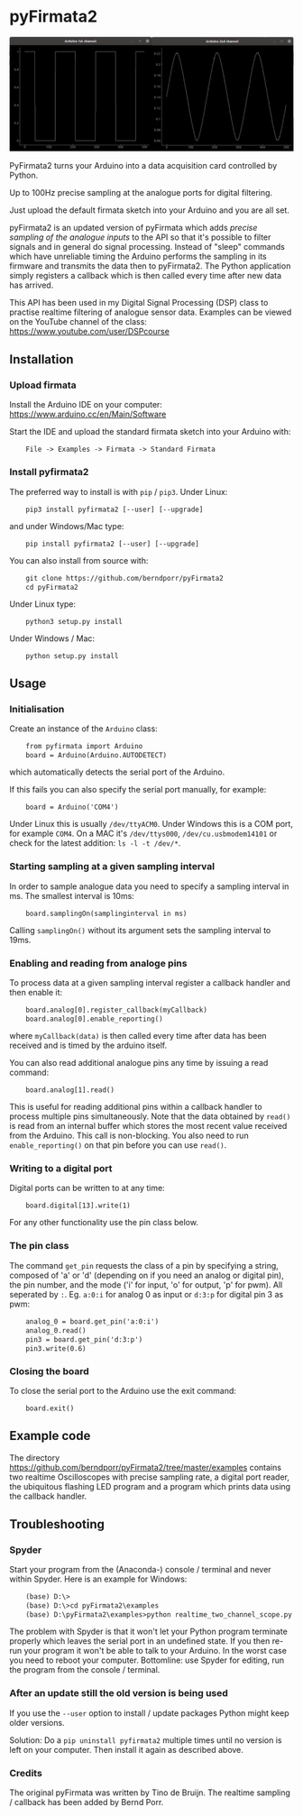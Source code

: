 # pyFirmata2

![alt tag](screenshot.png)

PyFirmata2 turns your Arduino into a data acquisition card controlled by Python.

Up to 100Hz precise sampling at the analogue ports for digital filtering.

Just upload the default firmata sketch into your Arduino and you are all set.

pyFirmata2 is an updated version of pyFirmata which adds *precise sampling of the analogue inputs*
to the API so that it's possible to filter signals and in general do
signal processing. Instead of "sleep" commands which have unreliable timing
the Arduino performs the sampling in its firmware and transmits the data
then to pyFirmata2. The Python application simply registers a callback
which is then called every time after new data has arrived.

This API has been used in my Digital Signal Processing (DSP) class to
practise realtime filtering of analogue sensor
data. Examples can be viewed on the YouTube channel of the
class: https://www.youtube.com/user/DSPcourse


## Installation



### Upload firmata


Install the Arduino IDE on your computer: https://www.arduino.cc/en/Main/Software

Start the IDE and upload the standard firmata sketch into your Arduino with:
```  
    File -> Examples -> Firmata -> Standard Firmata
```


### Install pyfirmata2


The preferred way to install is with `pip` / `pip3`. Under Linux:
```
    pip3 install pyfirmata2 [--user] [--upgrade]
```
    
and under Windows/Mac type:
```  
    pip install pyfirmata2 [--user] [--upgrade]
```
    
You can also install from source with:
```
    git clone https://github.com/berndporr/pyFirmata2
    cd pyFirmata2
```

Under Linux type:
```  
    python3 setup.py install
```

Under Windows / Mac:
```
    python setup.py install
```

## Usage


### Initialisation

Create an instance of the `Arduino` class:
```
    from pyfirmata import Arduino
    board = Arduino(Arduino.AUTODETECT)
```
which automatically detects the serial port of the Arduino.

If this fails you can also specify the serial port manually, for example:
```
    board = Arduino('COM4')
```
Under Linux this is usually `/dev/ttyACM0`. Under Windows this is a
COM port, for example `COM4`. On a MAC it's `/dev/ttys000`, `/dev/cu.usbmodem14101` or
check for the latest addition: `ls -l -t /dev/*`.


### Starting sampling at a given sampling interval

In order to sample analogue data you need to specify a
sampling interval in ms. The smallest interval is 10ms:
```
    board.samplingOn(samplinginterval in ms)
```
Calling `samplingOn()` without its argument sets
the sampling interval to 19ms.


### Enabling and reading from analoge pins

To process data at a given sampling interval register a callback
handler and then enable it:
```
    board.analog[0].register_callback(myCallback)
    board.analog[0].enable_reporting()
```    
where `myCallback(data)` is then called every time after data has been received
and is timed by the arduino itself.

You can also read additional analogue pins any time by issuing a read
command:
```
    board.analog[1].read()
```
This is useful for reading additional pins within a callback handler
to process multiple pins simultaneously. Note that the data obtained
by `read()` is read from an internal buffer which stores the most
recent value received from the Arduino. This call is non-blocking.
You also need to run `enable_reporting()` on that pin before you can use `read()`.


### Writing to a digital port

Digital ports can be written to at any time:
```  
    board.digital[13].write(1)
```
For any other functionality use the pin class below.

    
### The pin class

The command `get_pin` requests the class of a pin
by specifying a string, composed of
'a' or 'd' (depending on if you need an analog or digital pin), the pin
number, and the mode ('i' for input, 'o' for output, 'p' for pwm). All
seperated by `:`. Eg. `a:0:i` for analog 0 as input or `d:3:p` for
digital pin 3 as pwm:
```
    analog_0 = board.get_pin('a:0:i')
    analog_0.read()
    pin3 = board.get_pin('d:3:p')
    pin3.write(0.6)
```	
	
### Closing the board

To close the serial port to the Arduino use the exit command:
```    
	board.exit()
```

## Example code

The directory https://github.com/berndporr/pyFirmata2/tree/master/examples 
contains two realtime Oscilloscopes with precise sampling rate,
a digital port reader, the ubiquitous flashing LED program and
a program which prints data using the callback handler.


## Troubleshooting

### Spyder

Start your program from the (Anaconda-) console / terminal and never within Spyder. Here is
an example for Windows:
```
    (base) D:\>
    (base) D:\>cd pyFirmata2\examples
    (base) D:\pyFirmata2\examples>python realtime_two_channel_scope.py
```
The problem with Spyder is that it won't let your Python program terminate properly
which leaves the serial port in an undefined state. If you then re-run your program
it won't be able to talk to your Arduino. In the worst case you need to reboot your
computer. Bottomline: use Spyder for editing, run the program from the console / terminal.


### After an update still the old version is being used

If you use the `--user` option to install / update packages Python might keep older versions.

Solution: Do a `pip uninstall pyfirmata2` multiple times until no version is left 
on your computer. Then install it again as described above.




### Credits

The original pyFirmata was written by Tino de Bruijn.
The realtime sampling / callback has been added by Bernd Porr.
